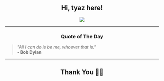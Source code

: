 <h2 align="center"> Hi, tyaz here!</h2>

<p align="center">
<a href="https://github.com/tyazx" alt="github streak"><img src="https://dvst-streak.herokuapp.com/?user=tyazx&theme=tokyonight&fire=DD472C"></a>
</p>

<hr>
<h3 align="center">Quote of The Day</h3>
<p align="center">
<blockquote>
<i>"All I can do is be me, whoever that is."</i>
<br>
<b>- Bob Dylan</b>
</blockquote>
</p>


<hr>
<h2 align="center">Thank You 🙏🏼</h2>

